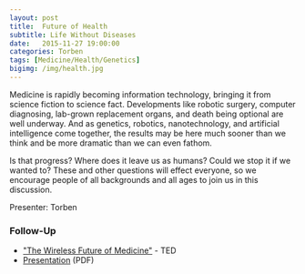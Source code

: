 ```yaml
---
layout: post
title:  Future of Health
subtitle: Life Without Diseases
date:   2015-11-27 19:00:00
categories: Torben
tags: [Medicine/Health/Genetics]
bigimg: /img/health.jpg
---
```


Medicine is rapidly becoming information technology, bringing it from science fiction to science fact. Developments like robotic surgery, computer diagnosing, lab-grown replacement organs, and death being optional are well underway. And as genetics, robotics, nanotechnology, and artificial intelligence come together, the results may be here much sooner than we think and be more dramatic than we can even fathom. 

Is that progress? Where does it leave us as humans? Could we stop it if we wanted to? These and other questions will effect everyone, so we encourage people of all backgrounds and all ages to join us in this discussion.

Presenter: Torben

### Follow-Up

* ["The Wireless Future of Medicine"](https://www.ted.com/talks/eric_topol_the_wireless_future_of_medicine#t-4612) - TED
* [Presentation](/assets/present/2015/future-of-health.pdf) (PDF)
